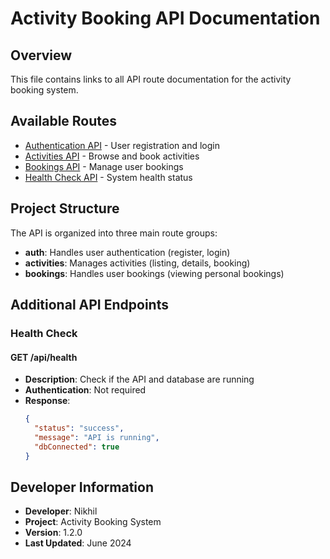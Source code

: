 # Activity Booking API Documentation

## Overview
This file contains links to all API route documentation for the activity booking system.

## Available Routes

- [Authentication API](./auth.md) - User registration and login
- [Activities API](./activities.md) - Browse and book activities
- [Bookings API](./bookings.md) - Manage user bookings
- [Health Check API](#health-check) - System health status

## Project Structure
The API is organized into three main route groups:
- **auth**: Handles user authentication (register, login)
- **activities**: Manages activities (listing, details, booking)
- **bookings**: Handles user bookings (viewing personal bookings)

## Additional API Endpoints

### Health Check

#### GET /api/health
- **Description**: Check if the API and database are running
- **Authentication**: Not required
- **Response**:
  ```json
  {
    "status": "success",
    "message": "API is running",
    "dbConnected": true
  }
  ```

## Developer Information
- **Developer**: Nikhil
- **Project**: Activity Booking System
- **Version**: 1.2.0
- **Last Updated**: June 2024 